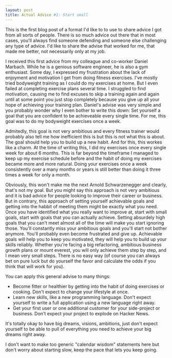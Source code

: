 ```yaml
---
layout: post
title: Actual Advice #1: Start small
---
```



This is the first blog post of a format I'd like to to use to share advice I got from all sorts of people. There is so much advice out there that in most cases, you'll always find someone defending and someone else challenging any type of advice. I'd like to share the advise that worked for me, that made me better, not necessarily only at my job.


I received this first advice from my colleague and co-worker Daniel Marbach. While he is a genious software engineer, he is also a gym enthusiast. Some day, I expressed my frustration about the lack of enjoyment and motivation I get from doing fitness exercises. I've mostly tried bodyweight training as I could do my exercises at home. But I even failed at completing exercise plans several time. I struggled to find motivation, causing me to find excuses to skip a training again and again until at some point you just stop completely because you give up all your hope of achieving your training plan. Daniel's advise was very simple and you probably wonder why I even bother to write this down: Set yourself a goal that you are confident to be achieveable every single time. For me, this goal was to do my bodyweight exercises once a week.

Admitedly, this goal is not very ambitious and every fitness trainer would probably also tell me how inefficient this is but this is not what this is about. The goal should help you to build up a new habit. And for this, this workes like a charm. At the time of writing this, I did my exercises once every single week for about 6 months. This is far beyond the timeframe I managed to keep up my exercise schedule before and the habit of doing my exercises became more and more natural. Doing your exercises once a week consistently over a many months or years is still better than doing it three times a week for only a month.

Obviously, this won't make me the next Arnold Schwarzenegger and clearly, that's not my goal. But you might say this approach is not very ambitious and it is bad advice for people looking to improve their career or business. But in contrary, this approach of setting yourself achievable goals and getting into the habbit of meeting them might be exactly what you need. Once you have identified what you really want to improve at, start with small goals, start with goals that you can actually achieve. Setting absurdely high goals that you can't meet almost all of the time will make you start ignoring those. You'll constantly miss your ambitious goals and you'll start not bother anymore. You'll probably even become frustrated and give up. Achievable goals will help you to keep you motivated, they will help you to build up your skills reliably. Whether you're facing a big refactoring, ambitious business growth plans or mount everest, you will only achieve them step by step, and I mean very small steps. There is no easy way (of course you can always bet on pure luck but do yourself the favor and calculate the odds if you think that will work for you). 

You can apply this general advise to many things:
* Become fitter or healthier by getting into the habit of doing exercises or cooking. Don't expect to change your lifestyle at once.
* Learn new skills, like a new programming language. Don't expect yourself to write a full application using a new language right away.
* Get your first user or one additional customer for your side-project or business. Don't expect your project to explode on Hacker News.

It's totally okay to have big dreams, visions, ambitions, just don't expect yourself to be able to pull of everything you need to achieve your big dreams right away.

I don't want to make too generic "calendar wisdom" statements here but don't worry about starting slow, keep the pace that lets you keep going.